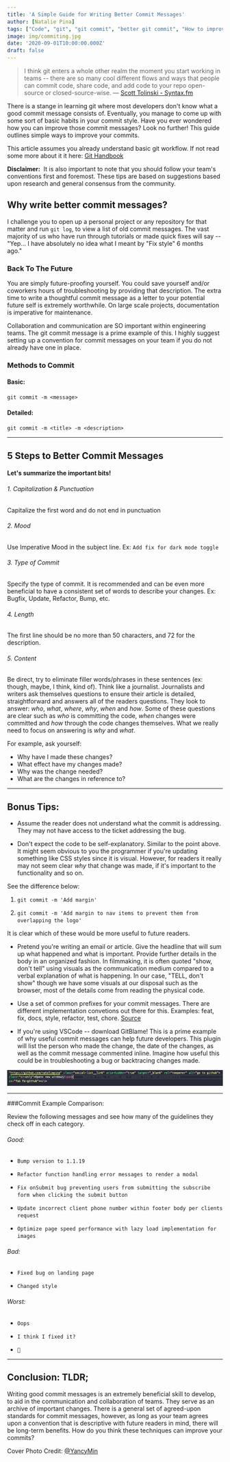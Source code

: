```yaml
---
title: 'A Simple Guide for Writing Better Commit Messages'
author: [Natalie Pina]
tags: ["Code", "git", "git commit", "better git commit", "How to improve git commit", "how to write better commit messages", "github", "simple git commit guide", "easy git commit", "how to git commit a message", "steps for git commit messages"]
image: img/commiting.jpg
date: '2020-09-01T10:00:00.000Z'
draft: false
---
```


> I think git enters a whole other realm the moment you start working in teams -- there are so many cool different flows and ways that people can commit code, share code, and add code to your repo open-source or closed-source-wise. — [Scott Tolinski - Syntax.fm](https://podcasts.apple.com/us/podcast/git-fundamentals/id1253186678?i=1000492249335)

There is a stange in learning git where most developers don't know what a good commit message consists of. Eventually, you manage to come up with some sort of basic habits in your commit style. Have you ever wondered how you can improve those commit messages? Look no further! This guide outlines simple ways to improve your commits.

This article assumes you already understand basic git workflow. If not read some more about it it here: [Git Handbook](https://guides.github.com/introduction/git-handbook/) 


**Disclaimer:**  It is also important to note that you should follow your team's conventions first and foremost. These tips are based on suggestions based upon research and general consensus from the community.



## Why write better commit messages?

I challenge you to open up a personal project or any repository for that matter and run `git log`, to view a list of old commit messages. The vast majority of us who have run through tutorials or made quick fixes will say -- "Yep... I have absolutely no idea what I meant by "Fix style" 6 months ago."  

### Back To The Future
You are simply future-proofing yourself. You could save yourself and/or coworkers hours of troubleshooting by providing that description. The extra time to write a thoughtful commit message as a letter to your potential future self is extremely worthwhile. On large scale projects, documentation is imperative for maintenance. 

Collaboration and communication are SO important within engineering teams. The git commit message is a prime example of this. I highly suggest setting up a convention for commit messages on your team if you do not already have one in place.


### Methods to Commit

#### Basic:
`git commit -m <message>`

#### Detailed:
`git commit -m <title> -m <description>`

-----

## 5 Steps to Better Commit Messages
#### Let's summarize the important bits!

###### 1. Capitalization & Punctuation
Capitalize the first word and do not end in punctuation

###### 2. Mood
Use Imperative Mood in the subject line. 
Ex: `Add fix for dark mode toggle`

###### 3. Type of Commit 
Specify the type of commit. It is recommended and can be even more beneficial to have a consistent set of words to describe your changes. 
Ex: Bugfix, Update, Refactor, Bump, etc.

###### 4. Length
The first line should be no more than 50 characters, and 72 for the description.

###### 5. Content
Be direct, try to eliminate filler words/phrases in these sentences (ex: though, maybe, I think, kind of). Think like a journalist. Journalists and writers ask themselves questions to ensure their article is detailed, straightforward and answers all of the readers questions. They look to answer: _who_, _what_, _where_, _why_, _when_ and _how_. Some of these questions are clear such as _who_ is committing the code, _when_ changes were committed and _how_ through the code changes themselves. What we really need to focus on answering is _why_ and _what_.

For example, ask yourself:
- Why have I made these changes?
- What effect have my changes made?
- Why was the change needed?
- What are the changes in reference to?

-----

## Bonus Tips:

- Assume the reader does not understand what the commit is addressing. They may not have access to the ticket addressing the bug. 


- Don't expect the code to be self-explanatory. Similar to the point above. It might seem obvious to you the programmer if you're updating something like CSS styles since it is visual. However, for readers it really may not seem clear _why_ that change was made, if it's important to the functionality and so on.

See the difference below:
1. `git commit -m 'Add margin'`

2. `git commit -m 'Add margin to nav items to prevent them from overlapping the logo'`

It is clear which of these would be more useful to future readers. 

- Pretend you're writing an email or article. Give the headline that will sum up what happened and what is important. Provide further details in the body in an organized fashion. In filmmaking, it is often quoted "show, don't tell" using visuals as the communication medium compared to a verbal explanation of what is happening. In our case, "TELL, don't show" though we have some visuals at our disposal such as the browser, most of the details come from reading the physical code.

- Use a set of common prefixes for your commit messages. There are different implementation convetions out there for this. Examples: feat, fix, docs, style, refactor, test, chore. 
[Source](https://seesparkbox.com/foundry/semantic_commit_messages) 


- If you're using VSCode -- download GitBlame! This is a prime example of why useful commit messages can help future developers. This plugin will list the person who made the change, the date of the changes, as well as the commit message commented inline. Imagine how useful this could be in troubleshooting a bug or backtracing changes made.

![GitBlame](img/git-commit-gitblame.png)

-----

###Commit Example Comparison:

Review the following messages and see how many of the guidelines they check off in each category.

###### Good:

- `Bump version to 1.1.19`

- `Refactor function handling error messages to render a modal`

- `Fix onSubmit bug preventing users from submitting the subscribe form when clicking the submit button`

- `Update incorrect client phone number within footer body per clients request`

- `Optimize page speed performance with lazy load implementation for images`


###### Bad:

- `Fixed bug on landing page`

- `Changed style`


###### Worst:

- `Oops`

- `I think I fixed it?`

- ` 💩 ` 

-----

## Conclusion: TLDR;

Writing good commit messages is an extremely beneficial skill to develop, to aid in the communication and collaboration of teams. They serve as an archive of important changes. There is a general set of agreed-upon standards for commit messages, however, as long as your team agrees upon a convention that is descriptive with future readers in mind, there will be long-term benefits. How do you think these techniques can improve your commits?



Cover Photo Credit: [@YancyMin](https://unsplash.com/@yancymin)